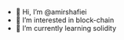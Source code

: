 - 👋 Hi, I’m @amirshafiei
- 👀 I’m interested in block-chain 
- 🌱 I’m currently learning solidity
<!---
amirshafiei/amirshafiei is a ✨ special ✨ repository because its `README.md` (this file) appears on your GitHub profile.
You can click the Preview link to take a look at your changes.
--->

